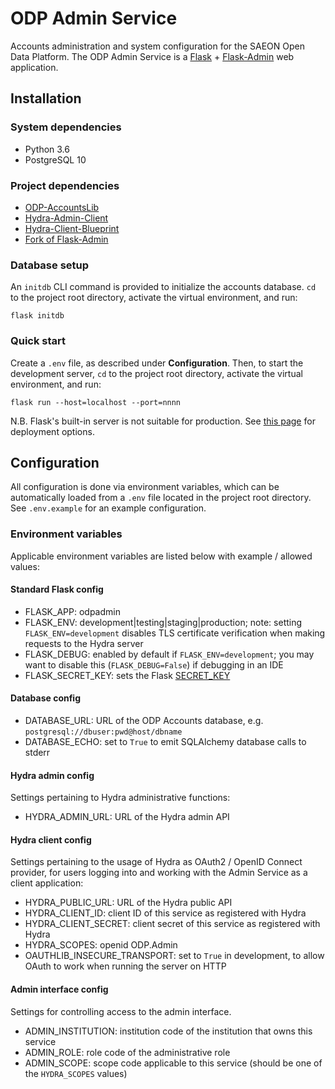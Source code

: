 # ODP Admin Service

Accounts administration and system configuration for the SAEON Open Data Platform.
The ODP Admin Service is a [Flask](https://palletsprojects.com/p/flask/) +
[Flask-Admin](https://flask-admin.readthedocs.io/en/latest/) web application.

## Installation

### System dependencies

* Python 3.6
* PostgreSQL 10

### Project dependencies

* [ODP-AccountsLib](https://github.com/SAEONData/ODP-AccountsLib)
* [Hydra-Admin-Client](https://github.com/SAEONData/Hydra-Admin-Client)
* [Hydra-Client-Blueprint](https://github.com/SAEONData/Hydra-Client-Blueprint)
* [Fork of Flask-Admin](https://github.com/SAEONData/flask-admin)

### Database setup

An `initdb` CLI command is provided to initialize the accounts database.
`cd` to the project root directory, activate the virtual environment, and run:

    flask initdb

### Quick start

Create a `.env` file, as described under **Configuration**. Then, to start the development server,
`cd` to the project root directory, activate the virtual environment, and run:

    flask run --host=localhost --port=nnnn

N.B. Flask's built-in server is not suitable for production. See [this page](https://flask.palletsprojects.com/en/1.1.x/deploying/)
for deployment options.

## Configuration

All configuration is done via environment variables, which can be automatically loaded from a `.env`
file located in the project root directory. See `.env.example` for an example configuration.

### Environment variables

Applicable environment variables are listed below with example / allowed values:

#### Standard Flask config

* FLASK_APP: odpadmin
* FLASK_ENV: development|testing|staging|production; note: setting `FLASK_ENV=development` disables TLS
    certificate verification when making requests to the Hydra server
* FLASK_DEBUG: enabled by default if `FLASK_ENV=development`; you may want to disable this (`FLASK_DEBUG=False`)
    if debugging in an IDE
* FLASK_SECRET_KEY: sets the Flask [SECRET_KEY](https://flask.palletsprojects.com/en/1.1.x/config/#SECRET_KEY)

#### Database config

* DATABASE_URL: URL of the ODP Accounts database, e.g. `postgresql://dbuser:pwd@host/dbname`
* DATABASE_ECHO: set to `True` to emit SQLAlchemy database calls to stderr

#### Hydra admin config

Settings pertaining to Hydra administrative functions:

* HYDRA_ADMIN_URL: URL of the Hydra admin API

#### Hydra client config

Settings pertaining to the usage of Hydra as OAuth2 / OpenID Connect provider, for users logging into and working
with the Admin Service as a client application:

* HYDRA_PUBLIC_URL: URL of the Hydra public API
* HYDRA_CLIENT_ID: client ID of this service as registered with Hydra
* HYDRA_CLIENT_SECRET: client secret of this service as registered with Hydra
* HYDRA_SCOPES: openid ODP.Admin
* OAUTHLIB_INSECURE_TRANSPORT: set to `True` in development, to allow OAuth to work when running the server on HTTP

#### Admin interface config

Settings for controlling access to the admin interface.

* ADMIN_INSTITUTION: institution code of the institution that owns this service
* ADMIN_ROLE: role code of the administrative role
* ADMIN_SCOPE: scope code applicable to this service (should be one of the `HYDRA_SCOPES` values)
